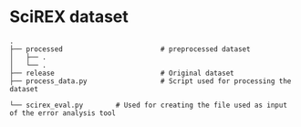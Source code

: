 # SciREX dataset
    .
    ├── processed                        # preprocessed dataset
    │   ├── .          
    │   └── .           
    ├── release                          # Original dataset
    ├── process_data.py                  # Script used for processing the dataset
   
    └── scirex_eval.py        # Used for creating the file used as input of the error analysis tool

